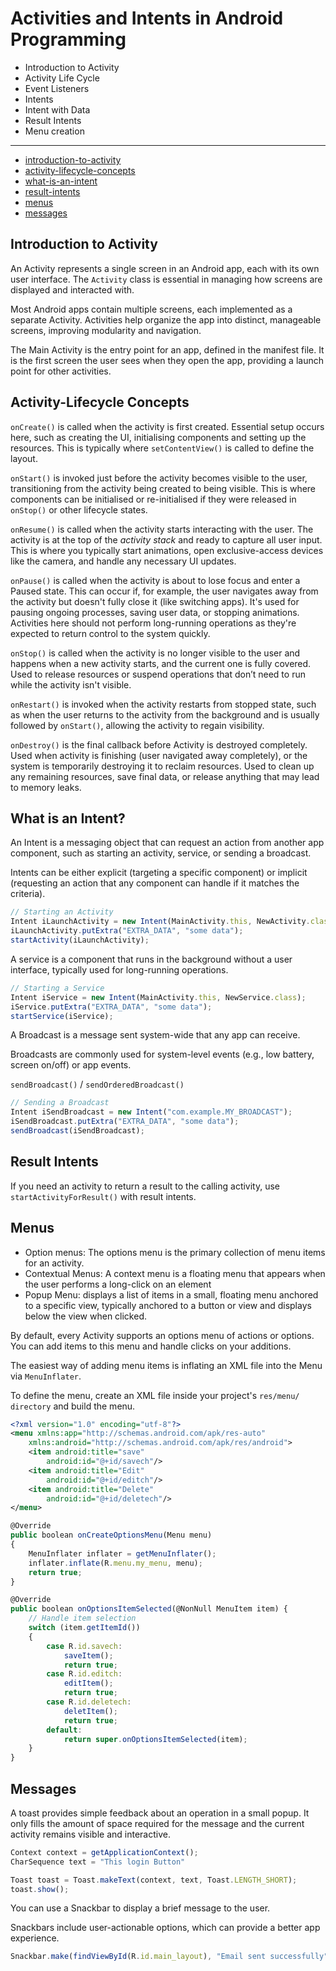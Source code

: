 # Activities and Intents in Android Programming

- Introduction to Activity
- Activity Life Cycle
- Event Listeners
- Intents
- Intent with Data
- Result Intents
- Menu creation

---

- [introduction-to-activity](#introduction-to-activity)
- [activity-lifecycle-concepts](#activity-lifecycle-concepts)
- [what-is-an-intent](#what-is-an-intent)
- [result-intents](#result-intents)
- [menus](#menus)
- [messages](#messages)

## Introduction to Activity

An Activity represents a single screen in an Android app, each with its own user interface. The `Activity` class is essential in managing how screens are displayed and interacted with.

Most Android apps contain multiple screens, each implemented as a separate Activity. Activities help organize the app into distinct, manageable screens, improving modularity and navigation.

The Main Activity is the entry point for an app, defined in the manifest file. It is the first screen the user sees when they open the app, providing a launch point for other activities.

## Activity-Lifecycle Concepts

`onCreate()` is called when the activity is first created. Essential setup occurs here, such as creating the UI, initialising components and setting up the resources. This is typically where `setContentView()` is called to define the layout.

`onStart()` is invoked just before the activity becomes visible to the user, transitioning from the activity being created to being visible. This is where components can be initialised or re-initialised if they were released in `onStop()` or other lifecycle states.

`onResume()` is called when the activity starts interacting with the user. The activity is at the top of the *activity stack* and ready to capture all user input. This is where you typically start animations, open exclusive-access devices like the camera, and handle any necessary UI updates.

`onPause()` is called when the activity is about to lose focus and enter a Paused state. This can occur if, for example, the user navigates away from the activity but doesn't fully close it (like switching apps). It's used for pausing ongoing processes, saving user data, or stopping animations. Activities here should not perform long-running operations as they're expected to return control to the system quickly.

`onStop()` is called when the activity is no longer visible to the user and happens when a new activity starts, and the current one is fully covered. Used to release resources or suspend operations that don’t need to run while the activity isn't visible.

`onRestart()` is invoked when the activity restarts from stopped state, such as when the user returns to the activity from the background and is usually followed by `onStart()`, allowing the activity to regain visibility.

`onDestroy()` is the final callback before Activity is destroyed completely. Used when activity is finishing (user navigated away completely), or the system is temporarily destroying it to reclaim resources. Used to clean up any remaining resources, save final data, or release anything that may lead to memory leaks.

## What is an Intent?

An Intent is a messaging object that can request an action from another app component, such as starting an activity, service, or sending a broadcast.

Intents can be either explicit (targeting a specific component) or implicit (requesting an action that any component can handle if it matches the criteria).

```js
// Starting an Activity
Intent iLaunchActivity = new Intent(MainActivity.this, NewActivity.class);
iLaunchActivity.putExtra("EXTRA_DATA", "some data");
startActivity(iLaunchActivity);
```

A service is a component that runs in the background without a user interface, typically used for long-running operations.

```js
// Starting a Service
Intent iService = new Intent(MainActivity.this, NewService.class);
iService.putExtra("EXTRA_DATA", "some data");
startService(iService);
```

A Broadcast is a message sent system-wide that any app can receive.

Broadcasts are commonly used for system-level events (e.g., low battery, screen on/off) or app events.

`sendBroadcast()` / `sendOrderedBroadcast()`

```js
// Sending a Broadcast
Intent iSendBroadcast = new Intent("com.example.MY_BROADCAST");
iSendBroadcast.putExtra("EXTRA_DATA", "some data");
sendBroadcast(iSendBroadcast);
```

## Result Intents

If you need an activity to return a result to the calling activity, use `startActivityForResult()` with result intents.

## Menus

- Option menus: The options menu is the primary collection of menu items for an activity.
- Contextual Menus: A context menu is a floating menu that appears when the user performs a long-click on an element
- Popup Menu: displays a list of items in a small, floating menu anchored to a specific view, typically anchored to a button or view and displays below the view when clicked.

By default, every Activity supports an options menu of actions or options. You can add items to this menu and handle clicks on your additions.

The easiest way of adding menu items is inflating an XML file into the Menu via `MenuInflater`.

To define the menu, create an XML file inside your project's `res/menu/ directory` and build the menu.

```xml
<?xml version="1.0" encoding="utf-8"?>
<menu xmlns:app="http://schemas.android.com/apk/res-auto"
    xmlns:android="http://schemas.android.com/apk/res/android">
    <item android:title="save"
        android:id="@+id/savech"/>
    <item android:title="Edit"
        android:id="@+id/editch"/>
    <item android:title="Delete"
        android:id="@+id/deletech"/>
</menu>
```
```js
@Override
public boolean onCreateOptionsMenu(Menu menu) 
{
    MenuInflater inflater = getMenuInflater();
    inflater.inflate(R.menu.my_menu, menu);
    return true;
}

@Override
public boolean onOptionsItemSelected(@NonNull MenuItem item) {
    // Handle item selection
    switch (item.getItemId()) 
    {
        case R.id.savech:
            saveItem();
            return true;
        case R.id.editch:
            editItem();
            return true;
        case R.id.deletech:
            deletItem();
            return true;
        default:
            return super.onOptionsItemSelected(item);
    }
}
```

## Messages

A toast provides simple feedback about an operation in a small popup. It only fills the amount of space required for the message and the current activity remains visible and interactive.

```js
Context context = getApplicationContext();
CharSequence text = "This login Button"

Toast toast = Toast.makeText(context, text, Toast.LENGTH_SHORT);
toast.show();
```

You can use a Snackbar to display a brief message to the user.

Snackbars include user-actionable options, which can provide a better app experience.

```js
Snackbar.make(findViewById(R.id.main_layout), "Email sent successfully", Snackbar.LENGTH_SHORT).show();
```
